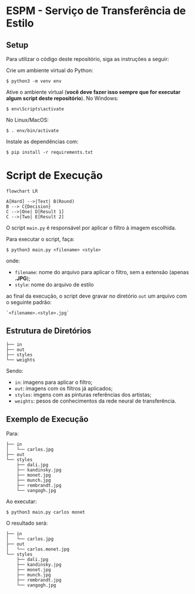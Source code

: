 # ESPM - Serviço de Transferência de Estilo

## Setup

Para utilizar o código deste repositório, siga as instruções a seguir:

Crie um ambiente virtual do Python:

    $ python3 -m venv env

Ative o ambiente virtual (**você deve fazer isso sempre que for executar algum script deste repositório**). No Windows:

    $ env\Scripts\activate

No Linux/MacOS:

    $ . env/bin/activate

Instale as dependências com:

    $ pip install -r requirements.txt

# Script de Execução

```mermaid
flowchart LR

A[Hard] -->|Text| B(Round)
B --> C{Decision}
C -->|One| D[Result 1]
C -->|Two| E[Result 2]
```

O script `main.py` é responsável por aplicar o filtro à imagem escolhida.

Para executar o script, faça:

    $ python3 main.py <filename> <style>

onde:

- `filename`: nome do arquivo para aplicar o filtro, sem a extensão (apenas **.JPG**);
- `style`: nome do arquivo de estilo

ao final da execução, o script deve gravar no diretório `out` um arquivo com o seguinte padrão:

    `<filename>.<style>.jpg`

## Estrutura de Diretórios

```shell
├── in
├── out
├── styles
└── weights
```
Sendo:
- `in`: imagens para aplicar o filtro;
- `out`: imagens com os filtros já aplicados;
- `styles`: imgens com as pinturas referências dos artistas;
- `weights`: pesos de conhecimentos da rede neural de transferência.

## Exemplo de Execução

Para:

```shell
├── in
│   └── carlos.jpg
├── out
└── styles
    ├── dali.jpg
    ├── kandinsky.jpg
    ├── monet.jpg
    ├── munch.jpg
    ├── rembrandt.jpg
    └── vangogh.jpg
```

Ao executar:

    $ python3 main.py carlos monet

O resultado será:

```shell
├── in
│   └── carlos.jpg
├── out
│   └── carlos.monet.jpg
└── styles
    ├── dali.jpg
    ├── kandinsky.jpg
    ├── monet.jpg
    ├── munch.jpg
    ├── rembrandt.jpg
    └── vangogh.jpg
```
